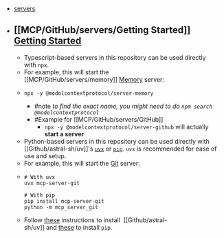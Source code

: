 - [servers](https://github.com/modelcontextprotocol/servers)
- ## [[MCP/GitHub/servers/Getting Started]] [Getting Started](https://github.com/modelcontextprotocol/servers?tab=readme-ov-file#-getting-started)
	- Typescript-based servers in this repository can be used directly with `npx`.
	- For example, this will start the [[MCP/GitHub/servers/memory]] [Memory](https://github.com/modelcontextprotocol/servers/blob/main/src/memory) server:
	- ```
	  npx -y @modelcontextprotocol/server-memory
	  ```
		- #note *to find the exact name, you might need to do `npm search @modelcontextprotocol`*
		- #Example for [[MCP/GitHub/servers/GitHub]]
			- `npx -y @modelcontextprotocol/server-github` will actually **start a server**
	- Python-based servers in this repository can be used directly with [[Github/astral-sh/uv]]'s [`uvx`](https://docs.astral.sh/uv/concepts/tools/) or [`pip`](https://pypi.org/project/pip/). `uvx` is recommended for ease of use and setup.
	- For example, this will start the [Git](https://github.com/modelcontextprotocol/servers/blob/main/src/git) server:
	- ```
	  # With uvx
	  uvx mcp-server-git
	  
	  # With pip
	  pip install mcp-server-git
	  python -m mcp_server_git
	  ```
	- Follow [these](https://docs.astral.sh/uv/getting-started/installation/) instructions to install  [[Github/astral-sh/uv]] and [these](https://pip.pypa.io/en/stable/installation/) to install `pip`.